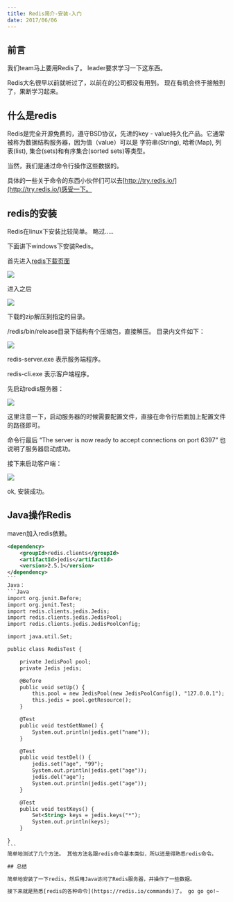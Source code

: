 ```yaml
---
title: Redis简介-安装-入门
date: 2017/06/06
---
```


## 前言
我们team马上要用Redis了。 leader要求学习一下这东西。

Redis大名很早以前就听过了，以前在的公司都没有用到。 现在有机会终于接触到了，果断学习起来。

## 什么是redis
Redis是完全开源免费的，遵守BSD协议，先进的key - value持久化产品。它通常被称为数据结构服务器，因为值（value）可以是 字符串(String), 哈希(Map), 列表(list), 集合(sets)和有序集合(sorted sets)等类型。

当然，我们是通过命令行操作这些数据的。

具体的一些关于命令的东西小伙伴们可以去[http://try.redis.io/](http://try.redis.io/)感受一下。

<!-- more -->

## redis的安装
Redis在linux下安装比较简单。 略过…..

下面讲下windows下安装Redis。

首先进入[redis下载页面](https://redis.io/download)

![](http://format-blog-image.qiniudn.com/redis1.jpg)

进入之后

![](http://format-blog-image.qiniudn.com/redis2.jpg)

下载的zip解压到指定的目录。

/redis/bin/release目录下结构有个压缩包，直接解压。 目录内文件如下：

![](http://format-blog-image.qiniudn.com/redis3.jpg)

redis-server.exe 表示服务端程序。

redis-cli.exe 表示客户端程序。

先启动redis服务器：

![](http://format-blog-image.qiniudn.com/redis4.jpg)

这里注意一下，启动服务器的时候需要配置文件，直接在命令行后面加上配置文件的路径即可。

命令行最后 “The server is now ready to accept connections on port 6397” 也说明了服务器启动成功。

接下来启动客户端：

![](http://format-blog-image.qiniudn.com/redis5.jpg)

ok, 安装成功。

## Java操作Redis

maven加入redis依赖。

````xml
<dependency>
    <groupId>redis.clients</groupId>
    <artifactId>jedis</artifactId>
    <version>2.5.1</version>
</dependency>
```
Java：
```Java
import org.junit.Before;
import org.junit.Test;
import redis.clients.jedis.Jedis;
import redis.clients.jedis.JedisPool;
import redis.clients.jedis.JedisPoolConfig;

import java.util.Set;

public class RedisTest {

    private JedisPool pool;
    private Jedis jedis;

    @Before
    public void setUp() {
        this.pool = new JedisPool(new JedisPoolConfig(), "127.0.0.1");
        this.jedis = pool.getResource();
    }

    @Test
    public void testGetName() {
        System.out.println(jedis.get("name"));
    }

    @Test
    public void testDel() {
        jedis.set("age", "99");
        System.out.println(jedis.get("age"));
        jedis.del("age");
        System.out.println(jedis.get("age"));
    }

    @Test
    public void testKeys() {
        Set<String> keys = jedis.keys("*");
        System.out.println(keys);
    }

}
```
简单地测试了几个方法。 其他方法名跟redis命令基本类似，所以还是得熟悉redis命令。

## 总结

简单地安装了一下redis，然后用Java访问了Redis服务器，并操作了一些数据。

接下来就是熟悉[redis的各种命令](https://redis.io/commands)了。 go go go!~